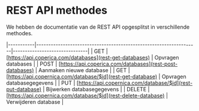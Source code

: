# REST API methodes

We hebben de documentatie van de REST API opgesplitst in verschillende
methodes. 

|-----------|-------------------------------------------------------------------|-------------------------------|
| GET       | [https://api.coperica.com/databases](rest-get-databases)          | Opvragen databases            |
| POST      | [https://api.coperica.com/databases](rest-post-databases)         | Aanmaken nieuwe database      |
| GET       | [https://api.copernica.com/database/$id](rest-get-database)       | Opvragen databasegegevens     |
| PUT       | [https://api.copernica.com/database/$id](rest-put-database)       | Bijwerken databasegegevens    |
| DELETE    | [https://api.copernica.com/database/$id](rest-delete-database)    | Verwijderen database          |

